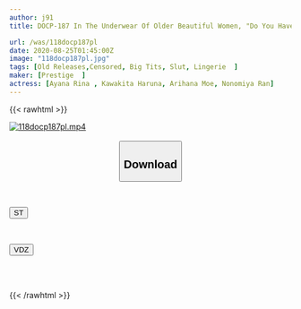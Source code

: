 ```yaml
---
author: j91
title: DOCP-187 In The Underwear Of Older Beautiful Women, "Do You Have A Lust In Underwear Like This Older Woman?" ... From The Pleasure Of Being Seen As A Woman, "Is It Really Really Good?"

url: /was/118docp187pl
date: 2020-08-25T01:45:00Z
image: "118docp187pl.jpg"
tags: [Old Releases,Censored, Big Tits, Slut, Lingerie	]
maker: [Prestige  ]
actress: [Ayana Rina , Kawakita Haruna, Arihana Moe, Nonomiya Ran]
---
```



{{< rawhtml >}}

<div class="video" data-videoid="7m1oB02kRlF4ev">
    <a href="javascript:;">
        <img src="/was/118docp187pl/118docp187pl.jpg" width="WIDTH" height="HEIGHT" alt="118docp187pl.mp4" loading="lazy">
    </a>
</div>

<script type="text/javascript" src="https://j91.asia/asset/on-demand-st.js"></script>

<br>
  <link rel="stylesheet" href="https://j91.asia/asset/bs5.css">
  
  <center>
  <button class="btn btn-primary" type="button" data-bs-toggle="collapse" data-bs-target=".multi-collapse" aria-expanded="false" aria-controls="multiCollapseExample1 multiCollapseExample2"><h2>Download</h2></button></center>
</p>
<div class="row">
  <div class="col">
    <div class="collapse multi-collapse" id="multiCollapseExample1">
      <div class="card card-body">
	      	      <br>
<div class="buttons">  
<p><a href="https://streamtape.to/v/7m1oB02kRlF4ev" target="_blank"><button class="btn-hover color-3"><i class="fa fa-download"></i> ST</button></a></p></div>
    </div>
  </div>
</div>
  <div class="col">
    <div class="collapse multi-collapse" id="multiCollapseExample2">
      <div class="card card-body">
	      <br>
<div class="buttons">
<p><a href="https://vidoza.net/kgxr7it9tg85" target="_blank"><button class="btn-hover color-1"><i class="fa fa-download"></i> VDZ</button></a></p></div>
<br><br>
      </div>
    </div>
  </div>
</div>

{{< /rawhtml >}}